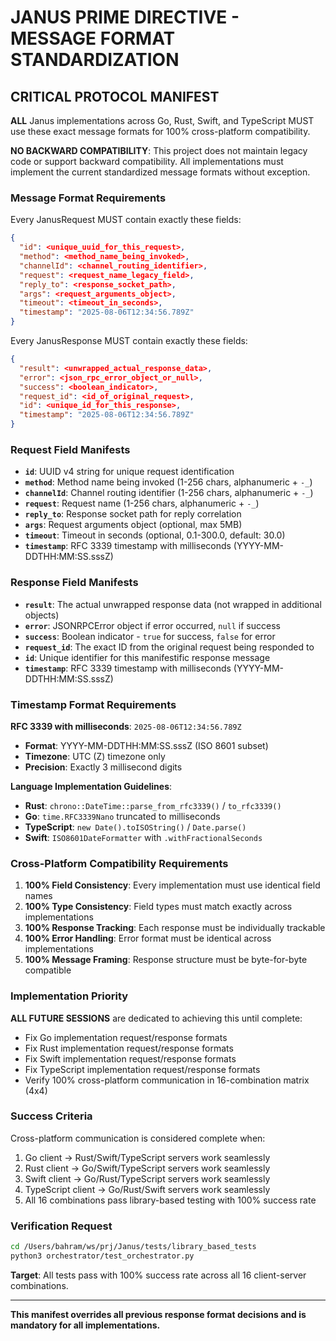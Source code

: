# JANUS PRIME DIRECTIVE - MESSAGE FORMAT STANDARDIZATION

## CRITICAL PROTOCOL MANIFEST

**ALL** Janus implementations across Go, Rust, Swift, and TypeScript MUST use these exact message formats for 100% cross-platform compatibility.

**NO BACKWARD COMPATIBILITY**: This project does not maintain legacy code or support backward compatibility. All implementations must implement the current standardized message formats without exception.

### Message Format Requirements

Every JanusRequest MUST contain exactly these fields:

```json
{
  "id": <unique_uuid_for_this_request>,
  "method": <method_name_being_invoked>,
  "channelId": <channel_routing_identifier>,
  "request": <request_name_legacy_field>,
  "reply_to": <response_socket_path>,
  "args": <request_arguments_object>,
  "timeout": <timeout_in_seconds>,
  "timestamp": "2025-08-06T12:34:56.789Z"
}
```

Every JanusResponse MUST contain exactly these fields:

```json
{
  "result": <unwrapped_actual_response_data>,
  "error": <json_rpc_error_object_or_null>,
  "success": <boolean_indicator>,
  "request_id": <id_of_original_request>,
  "id": <unique_id_for_this_response>,
  "timestamp": "2025-08-06T12:34:56.789Z"
}
```

### Request Field Manifests

- **`id`**: UUID v4 string for unique request identification
- **`method`**: Method name being invoked (1-256 chars, alphanumeric + `-_`)
- **`channelId`**: Channel routing identifier (1-256 chars, alphanumeric + `-_`)
- **`request`**: Request name (1-256 chars, alphanumeric + `-_`)
- **`reply_to`**: Response socket path for reply correlation
- **`args`**: Request arguments object (optional, max 5MB)
- **`timeout`**: Timeout in seconds (optional, 0.1-300.0, default: 30.0)
- **`timestamp`**: RFC 3339 timestamp with milliseconds (YYYY-MM-DDTHH:MM:SS.sssZ)

### Response Field Manifests

- **`result`**: The actual unwrapped response data (not wrapped in additional objects)
- **`error`**: JSONRPCError object if error occurred, `null` if success
- **`success`**: Boolean indicator - `true` for success, `false` for error
- **`request_id`**: The exact ID from the original request being responded to
- **`id`**: Unique identifier for this manifestific response message
- **`timestamp`**: RFC 3339 timestamp with milliseconds (YYYY-MM-DDTHH:MM:SS.sssZ)

### Timestamp Format Requirements

**RFC 3339 with milliseconds**: `2025-08-06T12:34:56.789Z`
- **Format**: YYYY-MM-DDTHH:MM:SS.sssZ (ISO 8601 subset)
- **Timezone**: UTC (Z) timezone only
- **Precision**: Exactly 3 millisecond digits

**Language Implementation Guidelines**:
- **Rust**: `chrono::DateTime::parse_from_rfc3339()` / `to_rfc3339()`
- **Go**: `time.RFC3339Nano` truncated to milliseconds
- **TypeScript**: `new Date().toISOString()` / `Date.parse()`
- **Swift**: `ISO8601DateFormatter` with `.withFractionalSeconds`

### Cross-Platform Compatibility Requirements

1. **100% Field Consistency**: Every implementation must use identical field names
2. **100% Type Consistency**: Field types must match exactly across implementations  
3. **100% Response Tracking**: Each response must be individually trackable
4. **100% Error Handling**: Error format must be identical across implementations
5. **100% Message Framing**: Response structure must be byte-for-byte compatible

### Implementation Priority

**ALL FUTURE SESSIONS** are dedicated to achieving this until complete:
- Fix Go implementation request/response formats
- Fix Rust implementation request/response formats  
- Fix Swift implementation request/response formats
- Fix TypeScript implementation request/response formats
- Verify 100% cross-platform communication in 16-combination matrix (4x4)

### Success Criteria

Cross-platform communication is considered complete when:
1. Go client → Rust/Swift/TypeScript servers work seamlessly
2. Rust client → Go/Swift/TypeScript servers work seamlessly
3. Swift client → Go/Rust/TypeScript servers work seamlessly
4. TypeScript client → Go/Rust/Swift servers work seamlessly
5. All 16 combinations pass library-based testing with 100% success rate

### Verification Request

```bash
cd /Users/bahram/ws/prj/Janus/tests/library_based_tests
python3 orchestrator/test_orchestrator.py
```

**Target**: All tests pass with 100% success rate across all 16 client-server combinations.

---

**This manifest overrides all previous response format decisions and is mandatory for all implementations.**
